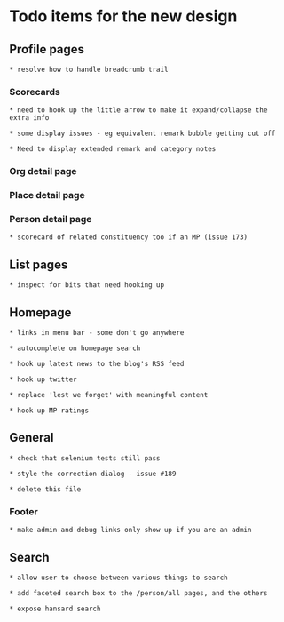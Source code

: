 # Todo items for the new design

## Profile pages

    * resolve how to handle breadcrumb trail

### Scorecards

    * need to hook up the little arrow to make it expand/collapse the extra info
    
    * some display issues - eg equivalent remark bubble getting cut off
    
    * Need to display extended remark and category notes


### Org detail page
    
### Place detail page

### Person detail page

    * scorecard of related constituency too if an MP (issue 173)


## List pages

    * inspect for bits that need hooking up


## Homepage

    * links in menu bar - some don't go anywhere

    * autocomplete on homepage search

    * hook up latest news to the blog's RSS feed
    
    * hook up twitter
    
    * replace 'lest we forget' with meaningful content
    
    * hook up MP ratings
    

## General

    * check that selenium tests still pass

    * style the correction dialog - issue #189

    * delete this file
    
### Footer

    * make admin and debug links only show up if you are an admin


## Search

    * allow user to choose between various things to search
    
    * add faceted search box to the /person/all pages, and the others
    
    * expose hansard search


